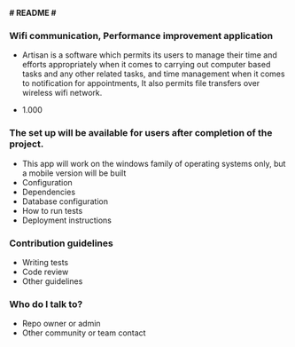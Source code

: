 **# README #**

### Wifi communication, Performance improvement application ###

* Artisan is a software which permits its users to manage their time and efforts appropriately when it comes to
carrying out computer based tasks and any other related tasks, and time management when it comes to notification
for appointments, It also permits file transfers over wireless wifi network.

* 1.000

### The set up will be available for users after completion of the project. ###

* This app will work on the windows family of operating systems only,
but a mobile version will be built
* Configuration
* Dependencies
* Database configuration
* How to run tests
* Deployment instructions

### Contribution guidelines ###

* Writing tests
* Code review
* Other guidelines

### Who do I talk to? ###

* Repo owner or admin
* Other community or team contact